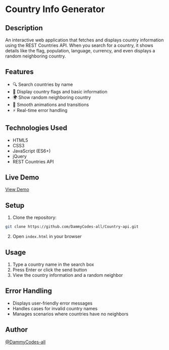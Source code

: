 # Country Info Generator

## Description
An interactive web application that fetches and displays country information using the REST Countries API. When you search for a country, it shows details like the flag, population, language, currency, and even displays a random neighboring country.

## Features
- 🔍 Search countries by name
- 🎌 Display country flags and basic information
- 🌍 Show random neighboring country
- 💫 Smooth animations and transitions
- ⚡ Real-time error handling

## Technologies Used
- HTML5
- CSS3
- JavaScript (ES6+)
- jQuery
- REST Countries API

## Live Demo
[View Demo](https://dammycodes-all.github.io/Country-api/)

## Setup
1. Clone the repository:
```bash
git clone https://github.com/DammyCodes-all/Country-api.git
```
2. Open `index.html` in your browser

## Usage
1. Type a country name in the search box
2. Press Enter or click the send button
3. View the country information and a random neighbor

## Error Handling
- Displays user-friendly error messages
- Handles cases for invalid country names
- Manages scenarios where countries have no neighbors

## Author
[@DammyCodes-all](https://github.com/DammyCodes-all)